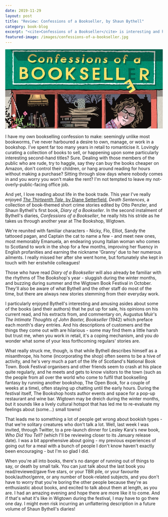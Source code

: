 ```yaml
---
date: 2019-11-29
layout: post
title: "Review: Confessions of a Bookseller, by Shaun Bythell"
category: book-blog
excerpt: "<cite>Confessions of a Bookseller</cite> is interesting and humorous, and shows that bibliophiles aren't necessarily a solitary bunch."
featured-image: /images/confessions-of-a-bookseller.jpg
---
```


![Confessions of a Bookseller](/images/confessions-of-a-bookseller.jpg)

I have my own bookselling confession to make: seemingly unlike most bookworms, I've never harboured a desire to own, manage, or work in a bookshop. I've spent far too many years in retail to romanticise it. Lovingly curating a collection of books to sell, or happening upon some particularly interesting second-hand titles? Sure. Dealing with those members of the public who are rude, try to haggle, say they can buy the books cheaper on Amazon, don't control their children, or hang around reading for hours without making a purchase? Sitting through slow days where nobody comes in and you worry you won't make the rent? I'm not tempted to leave my not-overly-public-facing office job.

And yet, I love reading about life in the book trade. This year I've really enjoyed [<cite>The Thirteenth Tale</cite>, by Diane Setterfield](/the-thirteenth-tale-by-diane-setterfield/), <cite>Death Sentences</cite>, a collection of book-themed short crime stories edited by Otto Penzler, and Shaun Bythell's first book, <cite>Diary of a Bookseller</cite>. In the second instalment of Bythell's diaries, <cite>Confessions of a Bookseller</cite>, he really hits his stride as he takes us through another year at The Bookshop, Wigtown.

We're reunited with familiar characters - Nicky, Flo, Elliot, Sandy the tattooed pagan, and Captain the cat to name a few - and meet new ones, most memorably Emanuela, an endearing young Italian woman who comes to Scotland to work in the shop for a few months, improving her fluency in English profanities and earning the nickname 'Granny' due to her numerous ailments. I really missed her after she went home, but fortunately she kept in touch with her erstwhile colleagues!

Those who have read <cite>Diary of a Bookseller</cite> will also already be familiar with the rhythms of The Bookshop's year - sluggish during the winter months, and buzzing during summer and the Wigtown Book Festival in October. They'll also be aware of what Bythell and the other staff do most of the time, but there are always new stories stemming from their everyday work.

I particularly enjoyed Bythell's interesting and amusing asides about some of the books (and their authors) that he put up for sale, his opinions on his current read, and his extracts from, and commentary on, Augustus Muir's <cite>The Intimate Thoughts of John Baxter, Bookseller</cite> (1942) which preface each month's diary entries. And his descriptions of customers and the things they come out with are hilarious - some may find them a little harsh but trust me, when you work in retail, it's a coping mechanism, and you *do* wonder what some of your less forthcoming regulars' stories are.

What really struck me, though, is that while Bythell describes himself as a misanthrope, his home (incorporating the shop) often seems to be a hive of activity, and he's very much a part of the life of Scotland's National Book Town. Book Festival organisers and other friends seem to crash at his place quite regularly, and he meets and gets to know visitors to the town (such as the people from all over the world who come to fulfil that bookselling fantasy by running another bookshop, The Open Book, for a couple of weeks at a time), often staying up chatting until the early hours. During the festival itself, The Bookshop hosts author events and space for a pop-up restaurant and wine bar. Wigtown may be dreich during the winter months, but it sounds like a lively cultural hotspot that has led me to re-evaluate my feelings about (some...) small towns!

That leads me to something a lot of people get wrong about bookish types - that we're solitary creatures who don't talk a lot. Well, last week I was invited, through Twitter, to a pre-launch dinner for Lesley Kara's new book, <cite>Who Did You Tell?</cite> (which I'll be reviewing closer to its January release date). I was a bit apprehensive about going - my previous experiences of going out for a meal with a bunch of people I don't know haven't exactly been encouraging - but I'm so glad I did.

When you're all into books, there's no danger of running out of things to say, or death by small talk. You can just talk about the last book you read/reviewed/gave five stars, or your TBR pile, or your favourite book/author/genre, or any number of book-related subjects, and you don't have to worry that you're boring the other people because they're as enthusiastic about books, and excited to talk about them at length, as you are. I had an amazing evening and hope there are more like it to come. And if that's what it's like in Wigtown during the festival, I may have to go there one day. I might even risk incurring an unflattering description in a future volume of Shaun Bythell's diaries!

